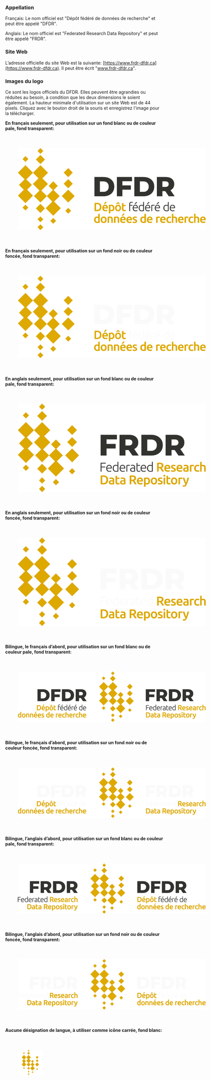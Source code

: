 <h3>Appellation</h3>

Français: Le nom officiel est "Dépôt fédéré de données de recherche" et peut être appelé "DFDR".

Anglais: Le nom officiel est "Federated Research Data Repository" et peut être appelé "FRDR".

<h3>Site Web</h3>

L’adresse officielle du site Web est la suivante: [https://www.frdr-dfdr.ca](https://www.frdr-dfdr.ca). Il peut être écrit "www.frdr-dfdr.ca".


<h3>Images du logo</h3>

Ce sont les logos officiels du DFDR. Elles peuvent être agrandies ou réduites au besoin, à condition que les deux dimensions le soient également. La hauteur minimale d'utilisation sur un site Web est de 44 pixels. Cliquez avec le bouton droit de la souris et enregistrez l'image pour la télécharger.


**En français seulement, pour utilisation sur un fond blanc ou de couleur pale, fond transparent:**

<img style="margin:40px;max-width: 600px" src="/docs/img/styleguide/FRDR-FR.png" alt="Logo" />

**En français seulement, pour utilisation sur un fond noir ou de couleur foncée, fond transparent:**

<img style="margin:40px;background:black;max-width: 600px" src="/docs/img/styleguide/FRDR-FR-WHITE.png" alt="Logo" />

**En anglais seulement, pour utilisation sur un fond blanc ou de couleur pale, fond transparent:**

<img style="margin:40px;max-width: 600px" src="/docs/img/styleguide/FRDR-EN.png" alt="Logo"/>

**En anglais seulement, pour utilisation sur un fond noir ou de couleur foncée, fond transparent:**

<img style="margin:40px;background:black;max-width: 600px" src="/docs/img/styleguide/FRDR-EN-WHITE.png" alt="Logo" />

**Bilingue, le français d’abord, pour utilisation sur un fond blanc ou de couleur pale, fond transparent:**

<img style="margin:40px;max-width: 600px" src="/docs/img/styleguide/FRDR-FR-EN.png" alt="Logo" />

**Bilingue, le français d’abord, pour utilisation sur un fond noir ou de couleur foncée, fond transparent:**

<img style="margin:40px;background:black;max-width: 600px" src="/docs/img/styleguide/FRDR-FR-EN-WHITE.png" alt="Logo" />

**Bilingue, l’anglais  d’abord, pour utilisation sur un fond blanc ou de couleur pale, fond transparent:**

<img style="margin:40px;max-width: 600px" src="/docs/img/styleguide/FRDR-EN-FR.png" alt="Logo" />

**Bilingue, l’anglais d’abord, pour utilisation sur un fond noir ou de couleur foncée, fond transparent:**

<img style="margin:40px;background:black;max-width: 600px" src="/docs/img/styleguide/FRDR-EN-FR-WHITE.png" alt="Logo" />

**Aucune désignation de langue, à utiliser comme icône carrée, fond blanc:**

<img style="margin:40px;max-width: 600px" src="/docs/img/styleguide/frdr_80x80.png" alt="Logo" />
